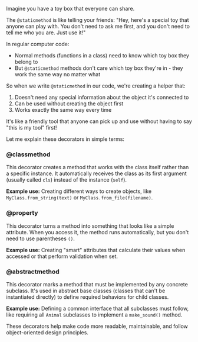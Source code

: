 Imagine you have a toy box that everyone can share. 

The `@staticmethod` is like telling your friends: "Hey, here's a special toy that anyone can play with. You don't need to ask me first, and you don't need to tell me who you are. Just use it!"

In regular computer code:
- Normal methods (functions in a class) need to know which toy box they belong to
- But `@staticmethod` methods don't care which toy box they're in - they work the same way no matter what

So when we write `@staticmethod` in our code, we're creating a helper that:
1. Doesn't need any special information about the object it's connected to
2. Can be used without creating the object first
3. Works exactly the same way every time

It's like a friendly tool that anyone can pick up and use without having to say "this is my tool" first!



Let me explain these decorators in simple terms:

### @classmethod
This decorator creates a method that works with the class itself rather than a specific instance. It automatically receives the class as its first argument (usually called `cls`) instead of the instance (`self`).

**Example use:** Creating different ways to create objects, like `MyClass.from_string(text)` or `MyClass.from_file(filename)`.

### @property
This decorator turns a method into something that looks like a simple attribute. When you access it, the method runs automatically, but you don't need to use parentheses `()`.

**Example use:** Creating "smart" attributes that calculate their values when accessed or that perform validation when set.

### @abstractmethod
This decorator marks a method that must be implemented by any concrete subclass. It's used in abstract base classes (classes that can't be instantiated directly) to define required behaviors for child classes.

**Example use:** Defining a common interface that all subclasses must follow, like requiring all `Animal` subclasses to implement a `make_sound()` method.

These decorators help make code more readable, maintainable, and follow object-oriented design principles.
